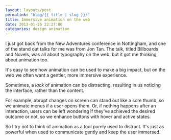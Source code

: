 ```yaml
---
layout: layouts/post 
permalink: "blog/{{ title | slug }}/"
title: Immersive animation on the web
date: 2013-01-26 22:27:00
categories: design animation
---
```


I just got back from the New Adventures conference in Nottingham, and one of the stand out talks for me was from Jon Tan. The talk, titled Billboards and Novels, was all about typography on the web, but it got me thinking about animation too.

It's easy to see how animation can be used to make a big impact, but on the web we often want a gentler, more immersive experience.

Sometimes, a *lack* of animation can be distracting, resulting in us noticing the interface, rather than the content.

For example, abrupt changes on screen can stand out like a sore thumb, so we animate menus if a user opens them. Or, if nothing happens after an interaction, users can be left wondering if they've achieved the desired outcome or not, so we enhance buttons with hover and active states.

So I try not to think of animation as a tool purely used to distract. It's just as powerful when used to communicate gently and keep the user immersed.